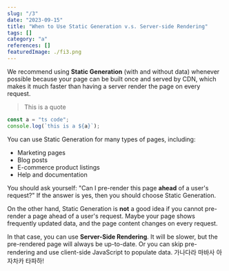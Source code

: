 ```yaml
---
slug: "/3"
date: "2023-09-15"
title: "When to Use Static Generation v.s. Server-side Rendering"
tags: []
category: "a"
references: []
featuredImage: ./fi3.png
---
```


We recommend using **Static Generation** (with and without data) whenever possible because your page can be built once and served by CDN, which makes it much faster than having a server render the page on every request.

> This is a quote

```typescript
const a = "ts code";
console.log(`this is a ${a}`);
```

You can use Static Generation for many types of pages, including:

- Marketing pages
- Blog posts
- E-commerce product listings
- Help and documentation

You should ask yourself: "Can I pre-render this page **ahead** of a user's request?" If the answer is yes, then you should choose Static Generation.

On the other hand, Static Generation is **not** a good idea if you cannot pre-render a page ahead of a user's request. Maybe your page shows frequently updated data, and the page content changes on every request.

In that case, you can use **Server-Side Rendering**. It will be slower, but the pre-rendered page will always be up-to-date. Or you can skip pre-rendering and use client-side JavaScript to populate data.
가나다라 마바사 아자차카 타파하!
